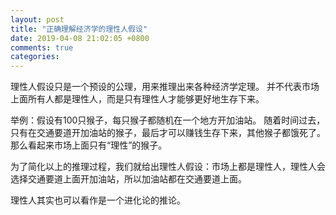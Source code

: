 ```yaml
---
layout: post
title: "正确理解经济学的理性人假设"
date: 2019-04-08 21:02:05 +0800
comments: true
categories: 
---
```

理性人假设只是一个预设的公理，用来推理出来各种经济学定理。
并不代表市场上面所有人都是理性人，而是只有理性人才能够更好地生存下来。

举例：假设有100只猴子，每只猴子都随机在一个地方开加油站。
随着时间过去，只有在交通要道开加油站的猴子，最后才可以赚钱生存下来，其他猴子都饿死了。
那么看起来市场上面只有“理性”的猴子。

为了简化以上的推理过程，我们就给出理性人假设：市场上都是理性人，理性人会选择交通要道上面开加油站，所以加油站都在交通要道上面。

理性人其实也可以看作是一个进化论的推论。
